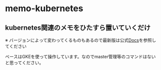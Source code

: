 # memo-kubernetes

## kubernetes関連のメモをひたすら置いていくだけ

※ バージョンによって変わってくるものもあるので最新版は公式[Docs](https://kubernetes.io/docs/home/?path=browse)を参照してください

ベースはGKEを使って操作しています。なのでmaster管理等のコマンドはないと思ってください。
